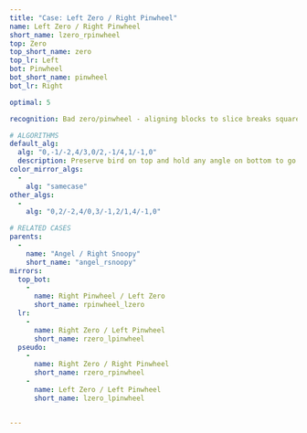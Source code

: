 ```yaml
---
title: "Case: Left Zero / Right Pinwheel"
name: Left Zero / Right Pinwheel
short_name: lzero_rpinwheel
top: Zero
top_short_name: zero
top_lr: Left
bot: Pinwheel
bot_short_name: pinwheel
bot_lr: Right

optimal: 5

recognition: Bad zero/pinwheel - aligning blocks to slice breaks squareshape.

# ALGORITHMS
default_alg:
  alg: "0,-1/-2,4/3,0/2,-1/4,1/-1,0"
  description: Preserve bird on top and hold any angle on bottom to go to angel/snoopy.
color_mirror_algs:
  -
    alg: "samecase"
other_algs:
  -
    alg: "0,2/-2,4/0,3/-1,2/1,4/-1,0"

# RELATED CASES
parents:
  -
    name: "Angel / Right Snoopy"
    short_name: "angel_rsnoopy"
mirrors:
  top_bot:
    -
      name: Right Pinwheel / Left Zero
      short_name: rpinwheel_lzero
  lr:
    -
      name: Right Zero / Left Pinwheel
      short_name: rzero_lpinwheel
  pseudo:
    -
      name: Right Zero / Right Pinwheel
      short_name: rzero_rpinwheel
    -
      name: Left Zero / Left Pinwheel
      short_name: lzero_lpinwheel


---
```


